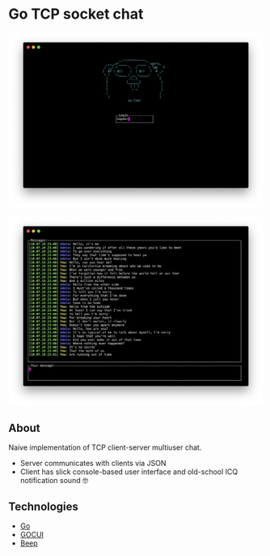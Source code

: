 # Go TCP socket chat

![Screenshot](https://raw.githubusercontent.com/LosYear/go-tcp-socket-chat/master/_github/screenshot2.png)

![Screenshot](https://raw.githubusercontent.com/LosYear/go-tcp-socket-chat/master/_github/screenshot1.png)


## About
Naive implementation of TCP client-server multiuser chat. 

* Server communicates with clients via JSON
* Client has slick console-based user interface and old-school ICQ notification sound 🤓

## Technologies
* [Go](https://golang.org/)
* [GOCUI](https://github.com/jroimartin/gocui)
* [Beep](https://github.com/faiface/beep)
